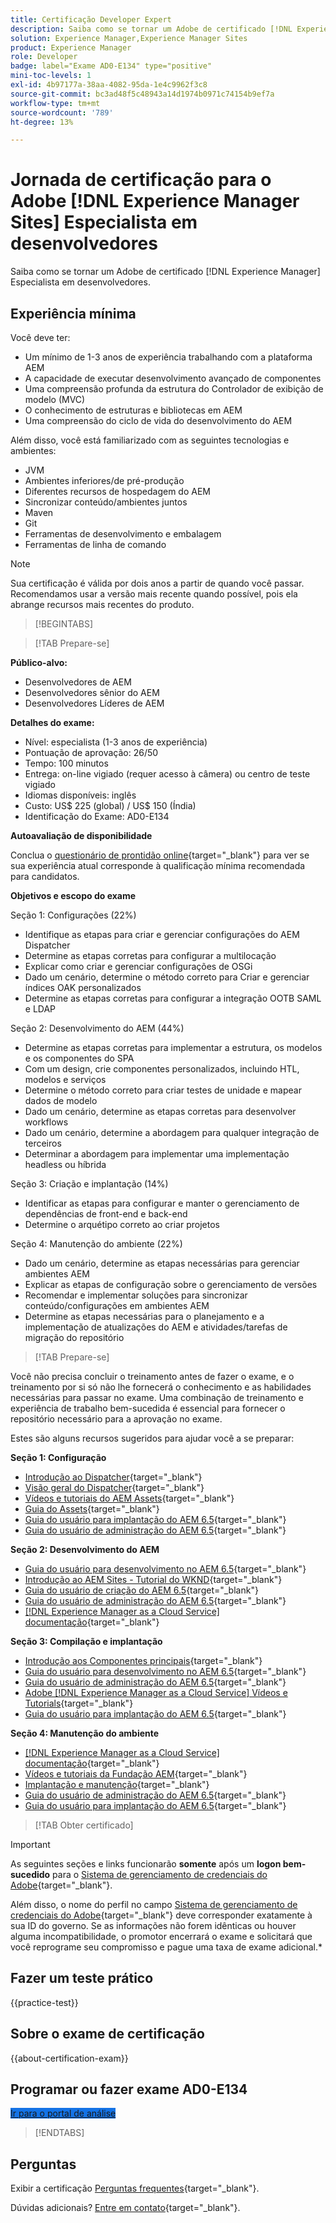 ```yaml
---
title: Certificação Developer Expert
description: Saiba como se tornar um Adobe de certificado [!DNL Experience Manager Sites] Especialista.
solution: Experience Manager,Experience Manager Sites
product: Experience Manager
role: Developer
badge: label="Exame AD0-E134" type="positive"
mini-toc-levels: 1
exl-id: 4b97177a-38aa-4082-95da-1e4c9962f3c8
source-git-commit: bc3ad48f5c48943a14d1974b0971c74154b9ef7a
workflow-type: tm+mt
source-wordcount: '789'
ht-degree: 13%

---
```


# Jornada de certificação para o Adobe [!DNL Experience Manager Sites] Especialista em desenvolvedores

Saiba como se tornar um Adobe de certificado [!DNL Experience Manager] Especialista em desenvolvedores.

## Experiência mínima

Você deve ter:

* Um mínimo de 1-3 anos de experiência trabalhando com a plataforma AEM
* A capacidade de executar desenvolvimento avançado de componentes
* Uma compreensão profunda da estrutura do Controlador de exibição de modelo (MVC)
* O conhecimento de estruturas e bibliotecas em AEM
* Uma compreensão do ciclo de vida do desenvolvimento do AEM

Além disso, você está familiarizado com as seguintes tecnologias e ambientes:

* JVM
* Ambientes inferiores/de pré-produção
* Diferentes recursos de hospedagem do AEM
* Sincronizar conteúdo/ambientes juntos
* Maven
* Git
* Ferramentas de desenvolvimento e embalagem
* Ferramentas de linha de comando

>[!NOTE]
>
>Sua certificação é válida por dois anos a partir de quando você passar. Recomendamos usar a versão mais recente quando possível, pois ela abrange recursos mais recentes do produto.

>[!BEGINTABS]

>[!TAB Prepare-se]

**Público-alvo:**

* Desenvolvedores de AEM
* Desenvolvedores sênior do AEM
* Desenvolvedores Líderes de AEM

**Detalhes do exame:**

* Nível: especialista (1-3 anos de experiência)
* Pontuação de aprovação: 26/50
* Tempo: 100 minutos
* Entrega: on-line vigiado (requer acesso à câmera) ou centro de teste vigiado
* Idiomas disponíveis: inglês
* Custo: US$ 225 (global) / US$ 150 (Índia)
* Identificação do Exame: AD0-E134

**Autoavaliação de disponibilidade**

Conclua o [questionário de prontidão online](https://scorpion.caveon.com/launchpad/ad-q-e129-readiness-questionnaire-for-adobe-aem-assets-developer-professional-exam-copy-9ts38u/ad-q-e116-readiness-questionnaire-for-adobe-aem-developer-expert-exam){target="_blank"} para ver se sua experiência atual corresponde à qualificação mínima recomendada para candidatos.

**Objetivos e escopo do exame**

Seção 1: Configurações (22%)

* Identifique as etapas para criar e gerenciar configurações do AEM Dispatcher
* Determine as etapas corretas para configurar a multilocação
* Explicar como criar e gerenciar configurações de OSGi
* Dado um cenário, determine o método correto para Criar e gerenciar índices OAK personalizados
* Determine as etapas corretas para configurar a integração OOTB SAML e LDAP

Seção 2: Desenvolvimento do AEM (44%)

* Determine as etapas corretas para implementar a estrutura, os modelos e os componentes do SPA
* Com um design, crie componentes personalizados, incluindo HTL, modelos e serviços
* Determine o método correto para criar testes de unidade e mapear dados de modelo
* Dado um cenário, determine as etapas corretas para desenvolver workflows
* Dado um cenário, determine a abordagem para qualquer integração de terceiros
* Determinar a abordagem para implementar uma implementação headless ou híbrida

Seção 3: Criação e implantação (14%)

* Identificar as etapas para configurar e manter o gerenciamento de dependências de front-end e back-end
* Determine o arquétipo correto ao criar projetos

Seção 4: Manutenção do ambiente (22%)

* Dado um cenário, determine as etapas necessárias para gerenciar ambientes AEM
* Explicar as etapas de configuração sobre o gerenciamento de versões
* Recomendar e implementar soluções para sincronizar conteúdo/configurações em ambientes AEM
* Determine as etapas necessárias para o planejamento e a implementação de atualizações do AEM e atividades/tarefas de migração do repositório

>[!TAB Prepare-se]

Você não precisa concluir o treinamento antes de fazer o exame, e o treinamento por si só não lhe fornecerá o conhecimento e as habilidades necessárias para passar no exame. Uma combinação de treinamento e experiência de trabalho bem-sucedida é essencial para fornecer o repositório necessário para a aprovação no exame.

Estes são alguns recursos sugeridos para ajudar você a se preparar:

**Seção 1: Configuração**

* [Introdução ao Dispatcher](https://experienceleague.adobe.com/docs/experience-manager-learn/cloud-service/underlying-technology/introduction-dispatcher.html){target="_blank"}
* [Visão geral do Dispatcher](https://docs.adobe.com/content/help/pt-BR/experience-cloud/user-guides/home.translate.html){target="_blank"}
* [Vídeos e tutoriais do AEM Assets](https://experienceleague.adobe.com/docs/experience-manager-learn/assets/overview.html?lang=pt-BR){target="_blank"}
* [Guia do Assets](https://experienceleague.adobe.com/docs/experience-manager-64/assets/home.html){target="_blank"}
* [Guia do usuário para implantação do AEM 6.5](https://experienceleague.adobe.com/docs/experience-manager-65/deploying/home.html?lang=pt-BR){target="_blank"}
* [Guia do usuário de administração do AEM 6.5](https://experienceleague.adobe.com/docs/experience-manager-65/administering/home.html){target="_blank"}

**Seção 2: Desenvolvimento do AEM**

* [Guia do usuário para desenvolvimento no AEM 6.5](https://experienceleague.adobe.com/docs/experience-manager-65/developing/home.html){target="_blank"}
* [Introdução ao AEM Sites - Tutorial do WKND](https://experienceleague.adobe.com/docs/experience-manager-learn/getting-started-wknd-tutorial-develop/overview.html?lang=pt-BR){target="_blank"}
* [Guia do usuário de criação do AEM 6.5](https://experienceleague.adobe.com/docs/experience-manager-65/authoring/home.html){target="_blank"}
* [Guia do usuário de administração do AEM 6.5](https://experienceleague.adobe.com/docs/experience-manager-65/administering/home.html){target="_blank"}
* [[!DNL Experience Manager as a Cloud Service] documentação](https://experienceleague.adobe.com/docs/experience-manager-cloud-service/content/home.html?lang=pt-BR){target="_blank"}

**Seção 3: Compilação e implantação**

* [Introdução aos Componentes principais](https://experienceleague.adobe.com/docs/experience-manager-core-components/using/introduction.html?lang=pt-BR){target="_blank"}
* [Guia do usuário para desenvolvimento no AEM 6.5](https://experienceleague.adobe.com/docs/experience-manager-65/developing/home.html){target="_blank"}
* [Guia do usuário de administração do AEM 6.5](https://experienceleague.adobe.com/docs/experience-manager-65/administering/home.html){target="_blank"}
* [Adobe [!DNL Experience Manager as a Cloud Service] Vídeos e Tutorials](https://experienceleague.adobe.com/docs/experience-manager-learn/cloud-service/overview.html?lang=pt-BR){target="_blank"}
* [Guia do usuário para implantação do AEM 6.5](https://experienceleague.adobe.com/docs/experience-manager-65/deploying/home.html?lang=pt-BR){target="_blank"}

**Seção 4: Manutenção do ambiente**

* [[!DNL Experience Manager as a Cloud Service] documentação](https://experienceleague.adobe.com/docs/experience-manager-cloud-service/content/home.html?lang=pt-BR){target="_blank"}
* [Vídeos e tutoriais da Fundação AEM](https://experienceleague.adobe.com/docs/experience-manager-learn/foundation/overview.html){target="_blank"}
* [Implantação e manutenção](https://experienceleague.adobe.com/docs/experience-manager-64/deploying/deploying/deploy.html?lang=pt-BR){target="_blank"}
* [Guia do usuário de administração do AEM 6.5](https://experienceleague.adobe.com/docs/experience-manager-65/administering/home.html){target="_blank"}
* [Guia do usuário para implantação do AEM 6.5](https://experienceleague.adobe.com/docs/experience-manager-65/deploying/home.html?lang=pt-BR){target="_blank"}

>[!TAB Obter certificado]

>[!IMPORTANT]
>
>As seguintes seções e links funcionarão **somente**  após um **logon bem-sucedido** para o [Sistema de gerenciamento de credenciais do Adobe](https://www.certmetrics.com/adobe){target="_blank"}.
>
>Além disso, o nome do perfil no campo [Sistema de gerenciamento de credenciais do Adobe](https://www.certmetrics.com/adobe){target="_blank"} deve corresponder exatamente à sua ID do governo. Se as informações não forem idênticas ou houver alguma incompatibilidade, o promotor encerrará o exame e solicitará que você reprograme seu compromisso e pague uma taxa de exame adicional.*

## Fazer um teste prático

{{practice-test}}

## Sobre o exame de certificação

{{about-certification-exam}}

## Programar ou fazer exame AD0-E134

<a href="https://www.certmetrics.com/adobe/candidate/examity_sso.aspx?eid=AD0-E134" target="_blank" class="spectrum-Button spectrum-Button--fill spectrum-Button--accent spectrum-Button--sizeM is-margin-bottom-big-big at-element-click-tracking" style="background-color:#1473E6">

<span class="spectrum-Button-label has-no-wrap">
   Ir para o portal de análise
</span>
</a>

>[!ENDTABS]

## Perguntas

Exibir a certificação [Perguntas frequentes](https://experienceleague.adobe.com/docs/certification/certification/faq.html){target="_blank"}.

Dúvidas adicionais? [Entre em contato](mailto:certif@adobe.com){target="_blank"}.
